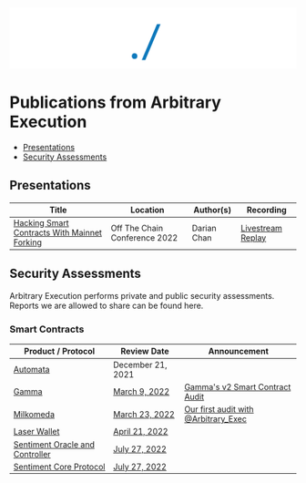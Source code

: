 ![alt text](./AE_whiteLogo_blueslash.png)
# Publications from Arbitrary Execution

* [Presentations](#presentations)
* [Security Assessments](#security-assessments)

## Presentations

| Title | Location | Author(s) | Recording |
| --- | --- | --- | --- |
| [Hacking Smart Contracts With Mainnet Forking](presentations/Hacking%20Smart%20Contracts%20With%20Mainnet%20Forking/hacking_smart_contracts_with_mainnet_forking.pdf) | Off The Chain Conference 2022 | Darian Chan | [Livestream Replay](https://youtu.be/RKNPyDGWIrM?t=4851) |

## Security Assessments

Arbitrary Execution performs private and public security assessments. Reports we are allowed to share can be found here.

### Smart Contracts

| Product / Protocol | Review Date | Announcement |
| --- | --- | --- |
| [Automata](https://automata.fi) | December 21, 2021 | |
| [Gamma](https://www.gamma.xyz) | [March 9, 2022](assessments/Gamma_20220309.pdf) | [Gamma's v2 Smart Contract Audit](https://medium.com/gamma-strategies/gammas-v2-smart-contract-audits-completed-by-consensys-diligence-arbitrary-execution-29004e6b63c3) |
| [Milkomeda](https://www.milkomeda.com/) | [March 23, 2022](assessments/Milkomeda_20220421.pdf) | [Our first audit with @Arbitrary_Exec](https://twitter.com/Milkomeda_com/status/1507885719242653697) |
| [Laser Wallet](https://github.com/laser-wallet/laser-wallet-contracts) | [April 21, 2022](assessments/LaserWallet_20220323.pdf) | |
| [Sentiment Oracle and Controller](https://sentiment.xyz) | [July 27, 2022](assessments/Sentiment_Oracle_20220727.pdf) | |
| [Sentiment Core Protocol](https://sentiment.xyz) | [July 27, 2022](assessments/Sentiment_Protocol_20220727.pdf) | |